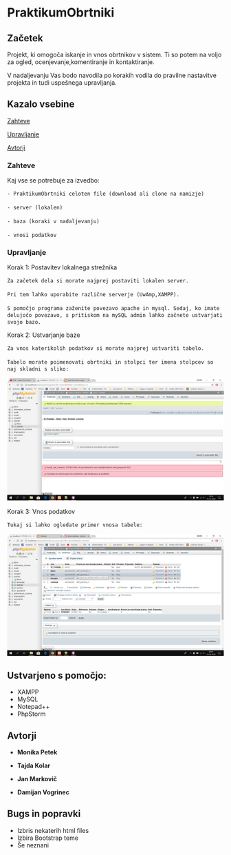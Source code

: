 # PraktikumObrtniki




## Začetek
Projekt, ki omogoča iskanje in vnos obrtnikov v sistem. Ti so potem na voljo za ogled, ocenjevanje,komentiranje in kontaktiranje.

V nadaljevanju Vas bodo navodila po korakih vodila do pravilne nastavitve projekta in tudi uspešnega upravljanja.

## Kazalo vsebine

[Zahteve](https://github.com/MarkovicJan/PraktikumObrtniki/blob/master/README.md#zahteve)

[Upravljanje](https://github.com/MarkovicJan/PraktikumObrtniki/blob/master/README.md#upravljanje)

[Avtorji](https://github.com/MarkovicJan/PraktikumObrtniki/blob/master/README.md#avtorji)

### Zahteve

Kaj vse se potrebuje za izvedbo:

```
- PraktikumObrtniki celoten file (download ali clone na namizje)

- server (lokalen)

- baza (koraki v nadaljevanju)

- vnosi podatkov

```

### Upravljanje



Korak 1: Postavitev lokalnega strežnika

```
Za začetek dela si morate najprej postaviti lokalen server. 

Pri tem lahko uporabite različne serverje (UwAmp,XAMPP). 

S pomočjo programa zaženite povezavo apache in mysql. Sedaj, ko imate delujočo povezavo, s pritiskom na mySQL admin lahko začnete ustvarjati svojo bazo. 
```

Korak 2: Ustvarjanje baze

```
Za vnos katerikolih podatkov si morate najprej ustvariti tabelo. 

Tabelo morate poimenovati obrtniki in stolpci ter imena stolpcev so naj skladni s sliko:
```

![alt text](https://github.com/MarkovicJan/PraktikumObrtniki/blob/master/bazeObrtniki.png)


Korak 3: Vnos podatkov

```
Tukaj si lahko ogledate primer vnosa tabele:

```

![alt text](https://github.com/MarkovicJan/PraktikumObrtniki/blob/master/struktura%20tabel.png)

## Ustvarjeno s pomočjo:

* XAMPP
* MySQL
* Notepad++
* PhpStorm




## Avtorji

* **Monika Petek** 

* **Tajda Kolar**

* **Jan Markovič**

* **Damijan Vogrinec**


## Bugs in popravki

* Izbris nekaterih html files
* Izbira Bootstrap teme
* Še neznani
